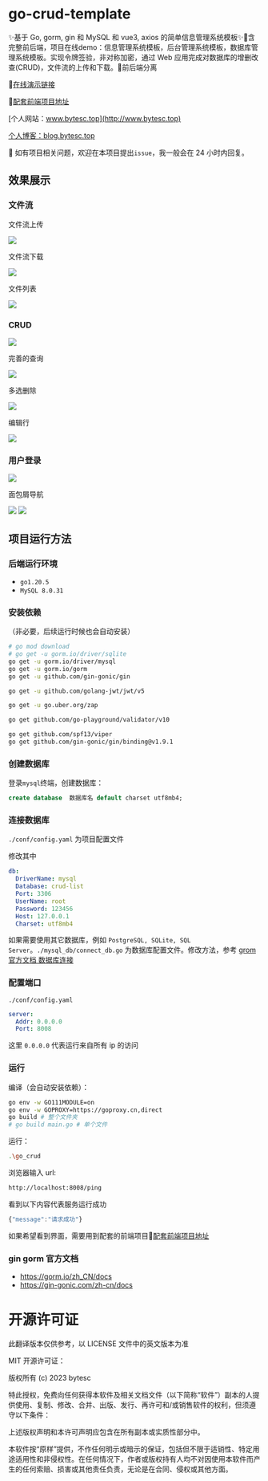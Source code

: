 # go-crud-template

✨基于 Go, gorm, gin 和 MySQL 和 vue3, axios 的简单信息管理系统模板✨📌含完整前后端，项目在线demo：信息管理系统模板，后台管理系统模板，数据库管理系统模板。实现令牌签验，非对称加密，通过 Web 应用完成对数据库的增删改查(CRUD)，文件流的上传和下载。📌前后端分离

📌[在线演示链接](http://bytesc.top:8009)

📌[配套前端项目地址](https://github.com/bytesc/vue-crud-template)

[个人网站：www.bytesc.top](http://www.bytesc.top) 

[个人博客：blog.bytesc.top](http://blog.bytesc.top)

🔔 如有项目相关问题，欢迎在本项目提出`issue`，我一般会在 24 小时内回复。

## 效果展示

### 文件流

文件流上传

![](./docs/readme_img/imgf1.png)

文件流下载

![](./docs/readme_img/imgf2.png)

文件列表

![](./docs/readme_img/imgfl.png)

### CRUD

![](./docs/readme_img/img1.png)

完善的查询

![](./docs/readme_img/img2.png)

多选删除

![](./docs/readme_img/img3.png)

编辑行

![](./docs/readme_img/img4.png)


### 用户登录

![](./docs/readme_img/imgu.png)

面包屑导航

![](./docs/readme_img/img7.png)
![](./docs/readme_img/img8.png)

## 项目运行方法

### 后端运行环境

- `go1.20.5`
- `MySQL 8.0.31`

### 安装依赖
（非必要，后续运行时候也会自动安装）
```bash
# go mod download
# go get -u gorm.io/driver/sqlite
go get -u gorm.io/driver/mysql
go get -u gorm.io/gorm
go get -u github.com/gin-gonic/gin

go get -u github.com/golang-jwt/jwt/v5

go get -u go.uber.org/zap

go get github.com/go-playground/validator/v10

go get github.com/spf13/viper
go get github.com/gin-gonic/gin/binding@v1.9.1
```

### 创建数据库

登录`mysql`终端，创建数据库：
```sql
create database  数据库名 default charset utf8mb4;
```

### 连接数据库

`./conf/config.yaml` 为项目配置文件

修改其中
```yaml
db:
  DriverName: mysql
  Database: crud-list
  Port: 3306
  UserName: root
  Password: 123456
  Host: 127.0.0.1
  Charset: utf8mb4
```

如果需要使用其它数据库，例如 `PostgreSQL, SQLite, SQL Server`。`./mysql_db/connect_db.go` 为数据库配置文件。修改方法，参考 [grom 官方文档 数据库连接](https://gorm.io/zh_CN/docs/connecting_to_the_database.html)

### 配置端口

`./conf/config.yaml` 
```yaml
server:
  Addr: 0.0.0.0
  Port: 8008
```
这里 `0.0.0.0` 代表运行来自所有 ip 的访问

### 运行

编译（会自动安装依赖）：
```bash
go env -w GO111MODULE=on
go env -w GOPROXY=https://goproxy.cn,direct
go build # 整个文件夹
# go build main.go # 单个文件
```

运行：
```bash
.\go_crud
```

浏览器输入 url:
```txt
http://localhost:8008/ping
```
看到以下内容代表服务运行成功
```js
{"message":"请求成功"}
```
如果希望看到界面，需要用到配套的前端项目📌[配套前端项目地址](https://github.com/bytesc/vue-crud-template)


### gin gorm 官方文档
- https://gorm.io/zh_CN/docs
- https://gin-gonic.com/zh-cn/docs


# 开源许可证

此翻译版本仅供参考，以 LICENSE 文件中的英文版本为准

MIT 开源许可证：

版权所有 (c) 2023 bytesc

特此授权，免费向任何获得本软件及相关文档文件（以下简称“软件”）副本的人提供使用、复制、修改、合并、出版、发行、再许可和/或销售软件的权利，但须遵守以下条件：

上述版权声明和本许可声明应包含在所有副本或实质性部分中。

本软件按“原样”提供，不作任何明示或暗示的保证，包括但不限于适销性、特定用途适用性和非侵权性。在任何情况下，作者或版权持有人均不对因使用本软件而产生的任何索赔、损害或其他责任负责，无论是在合同、侵权或其他方面。